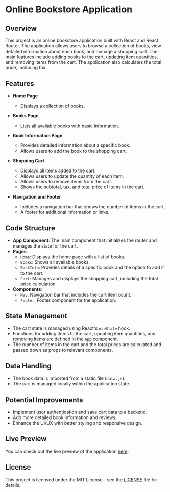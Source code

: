 # Online Bookstore Application

## Overview
This project is an online bookstore application built with React and React Router. The application allows users to browse a collection of books, view detailed information about each book, and manage a shopping cart. The main features include adding books to the cart, updating item quantities, and removing items from the cart. The application also calculates the total price, including tax.

## Features
- **Home Page**
  - Displays a collection of books.
  
- **Books Page**
  - Lists all available books with basic information.
  
- **Book Information Page**
  - Provides detailed information about a specific book.
  - Allows users to add the book to the shopping cart.
  
- **Shopping Cart**
  - Displays all items added to the cart.
  - Allows users to update the quantity of each item.
  - Allows users to remove items from the cart.
  - Shows the subtotal, tax, and total price of items in the cart.

- **Navigation and Footer**
  - Includes a navigation bar that shows the number of items in the cart.
  - A footer for additional information or links.

## Code Structure
- **App Component**: The main component that initializes the router and manages the state for the cart.
- **Pages**: 
  - `Home`: Displays the home page with a list of books.
  - `Books`: Shows all available books.
  - `BookInfo`: Provides details of a specific book and the option to add it to the cart.
  - `Cart`: Manages and displays the shopping cart, including the total price calculation.
- **Components**:
  - `Nav`: Navigation bar that includes the cart item count.
  - `Footer`: Footer component for the application.

## State Management
- The cart state is managed using React's `useState` hook.
- Functions for adding items to the cart, updating item quantities, and removing items are defined in the `App` component.
- The number of items in the cart and the total prices are calculated and passed down as props to relevant components.

## Data Handling
- The book data is imported from a static file (`data.js`).
- The cart is managed locally within the application state.

## Potential Improvements
- Implement user authentication and save cart data to a backend.
- Add more detailed book information and reviews.
- Enhance the UI/UX with better styling and responsive design.

## Live Preview
You can check out the live preview of the application [here](https://my-library-teal.vercel.app).

## License
This project is licensed under the MIT License - see the [LICENSE](LICENSE) file for details.